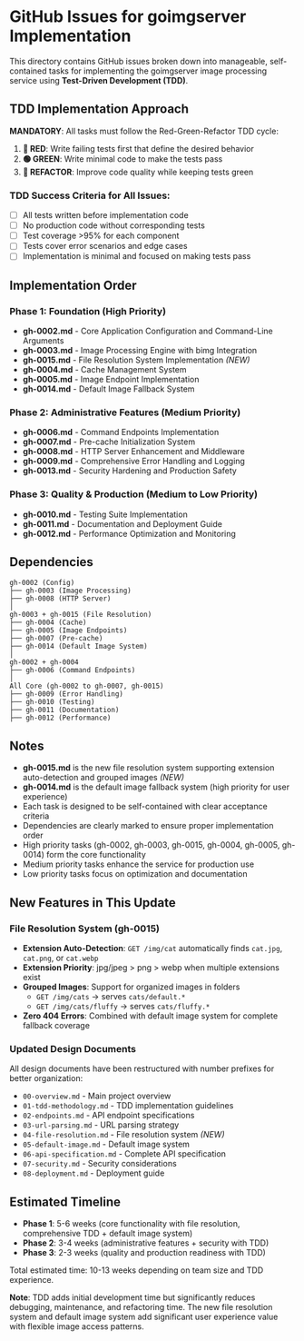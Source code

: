 # GitHub Issues for goimgserver Implementation

This directory contains GitHub issues broken down into manageable, self-contained tasks for implementing the goimgserver image processing service using **Test-Driven Development (TDD)**.

## TDD Implementation Approach

**MANDATORY**: All tasks must follow the Red-Green-Refactor TDD cycle:

1. **🔴 RED**: Write failing tests first that define the desired behavior
2. **🟢 GREEN**: Write minimal code to make the tests pass
3. **🔵 REFACTOR**: Improve code quality while keeping tests green

### TDD Success Criteria for All Issues:
- [ ] All tests written before implementation code
- [ ] No production code without corresponding tests
- [ ] Test coverage >95% for each component
- [ ] Tests cover error scenarios and edge cases
- [ ] Implementation is minimal and focused on making tests pass

## Implementation Order

### Phase 1: Foundation (High Priority)
- **gh-0002.md** - Core Application Configuration and Command-Line Arguments
- **gh-0003.md** - Image Processing Engine with bimg Integration
- **gh-0015.md** - File Resolution System Implementation *(NEW)*
- **gh-0004.md** - Cache Management System
- **gh-0005.md** - Image Endpoint Implementation
- **gh-0014.md** - Default Image Fallback System

### Phase 2: Administrative Features (Medium Priority)
- **gh-0006.md** - Command Endpoints Implementation
- **gh-0007.md** - Pre-cache Initialization System
- **gh-0008.md** - HTTP Server Enhancement and Middleware
- **gh-0009.md** - Comprehensive Error Handling and Logging
- **gh-0013.md** - Security Hardening and Production Safety

### Phase 3: Quality & Production (Medium to Low Priority)
- **gh-0010.md** - Testing Suite Implementation
- **gh-0011.md** - Documentation and Deployment Guide
- **gh-0012.md** - Performance Optimization and Monitoring

## Dependencies

```
gh-0002 (Config) 
├── gh-0003 (Image Processing)
├── gh-0008 (HTTP Server)
│
gh-0003 + gh-0015 (File Resolution)
├── gh-0004 (Cache) 
├── gh-0005 (Image Endpoints)
├── gh-0007 (Pre-cache)
├── gh-0014 (Default Image System)
│
gh-0002 + gh-0004
├── gh-0006 (Command Endpoints)
│
All Core (gh-0002 to gh-0007, gh-0015)
├── gh-0009 (Error Handling)
├── gh-0010 (Testing)
├── gh-0011 (Documentation)
├── gh-0012 (Performance)
```

## Notes

- **gh-0015.md** is the new file resolution system supporting extension auto-detection and grouped images *(NEW)*
- **gh-0014.md** is the default image fallback system (high priority for user experience)
- Each task is designed to be self-contained with clear acceptance criteria
- Dependencies are clearly marked to ensure proper implementation order
- High priority tasks (gh-0002, gh-0003, gh-0015, gh-0004, gh-0005, gh-0014) form the core functionality
- Medium priority tasks enhance the service for production use
- Low priority tasks focus on optimization and documentation

## New Features in This Update

### File Resolution System (gh-0015)
- **Extension Auto-Detection**: `GET /img/cat` automatically finds `cat.jpg`, `cat.png`, or `cat.webp`
- **Extension Priority**: jpg/jpeg > png > webp when multiple extensions exist
- **Grouped Images**: Support for organized images in folders
  - `GET /img/cats` → serves `cats/default.*`
  - `GET /img/cats/fluffy` → serves `cats/fluffy.*`
- **Zero 404 Errors**: Combined with default image system for complete fallback coverage

### Updated Design Documents
All design documents have been restructured with number prefixes for better organization:
- `00-overview.md` - Main project overview
- `01-tdd-methodology.md` - TDD implementation guidelines  
- `02-endpoints.md` - API endpoint specifications
- `03-url-parsing.md` - URL parsing strategy
- `04-file-resolution.md` - File resolution system *(NEW)*
- `05-default-image.md` - Default image system
- `06-api-specification.md` - Complete API specification
- `07-security.md` - Security considerations
- `08-deployment.md` - Deployment guide

## Estimated Timeline

- **Phase 1**: 5-6 weeks (core functionality with file resolution, comprehensive TDD + default image system)
- **Phase 2**: 3-4 weeks (administrative features + security with TDD)
- **Phase 3**: 2-3 weeks (quality and production readiness with TDD)

Total estimated time: 10-13 weeks depending on team size and TDD experience.

**Note**: TDD adds initial development time but significantly reduces debugging, maintenance, and refactoring time. The new file resolution system and default image system add significant user experience value with flexible image access patterns.